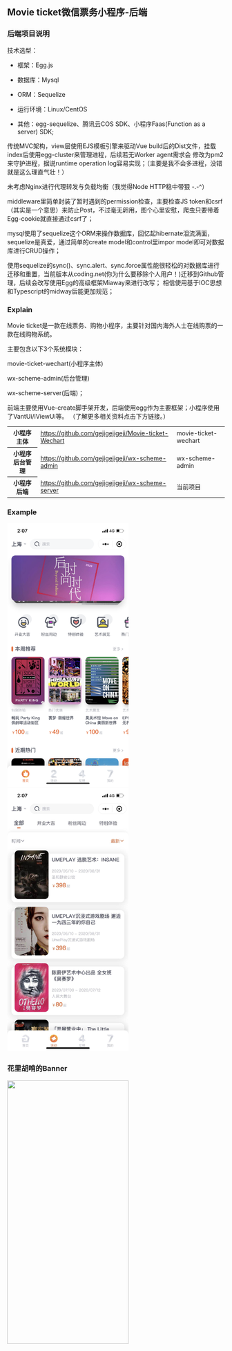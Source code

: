 ## Movie ticket微信票务小程序-后端

### 后端项目说明
技术选型：

- 框架：Egg.js

- 数据库：Mysql

- ORM：Sequelize

- 运行环境：Linux/CentOS

- 其他：egg-sequelize、腾讯云COS SDK、小程序Faas(Function as a server) SDK;

传统MVC架构，view层使用EJS模板引擎来驱动Vue build后的Dist文件，挂载index后使用egg-cluster来管理进程，后续若无Worker agent需求会
修改为pm2来守护进程，据说runtime operation log容易实现；（主要是我不会多进程，没错就是这么理直气壮！）

未考虑Nginx进行代理转发与负载均衡（我觉得Node HTTP稳中带狠 -.-^）

middleware里简单封装了暂时遇到的permission检查，主要检查JS token和csrf（其实是一个意思）来防止Post，不过毫无卵用，图个心里安慰，爬虫只要带着Egg-cookie就直接通过csrf了；

mysql使用了sequelize这个ORM来操作数据库，回忆起hibernate泪流满面，sequelize是真爱，通过简单的create model和control里impor model即可对数据库进行CRUD操作；

使用sequelize的sync()、sync.alert、sync.force属性能很轻松的对数据库进行迁移和重置，当前版本从coding.net(你为什么要移除个人用户！)迁移到Github管理，后续会改写使用Egg的高级框架Miaway来进行改写；
相信使用基于IOC思想和Typescript的midway后能更加规范；



### Explain
Movie ticket是一款在线票务、购物小程序，主要针对国内海外人士在线购票的一款在线购物系统。


主要包含以下3个系统模块：

movie-ticket-wechart(小程序主体)

wx-scheme-admin(后台管理)

wx-scheme-server(后端)；

前端主要使用Vue-create脚手架开发，后端使用egg作为主要框架；小程序使用了VantUi/iViewUi等。
（了解更多相关资料点击下方链接。）


<table>
<tr>
    <th>小程序主体</th>
    <td>
    <a href="https://github.com/gejigejigeji/Movie-ticket-Wechart">https://github.com/gejigejigeji/Movie-ticket-Wechart</a>
    </td>
    <td>movie-ticket-wechart</td>
</tr>
<tr>
   <th>小程序后台管理</th>
    <td>
    <a href="https://github.com/gejigejigeji/wx-scheme-admin">https://github.com/gejigejigeji/wx-scheme-admin</a>
    </td>
    <td>wx-scheme-admin</td>
</tr>
<tr>
   <th>小程序后端</th>
    <td>
    <a href="https://github.com/gejigejigeji/wx-scheme-server">
    https://github.com/gejigejigeji/wx-scheme-server</a>
    </td>
    <td>当前项目</td>
</tr>
</table>


### Example

<img src="https://raw.githubusercontent.com/gejigejigeji/Movie-ticket-Wechart/master/images-folder/view1.png" width="281px" height="609px" /> 

<img src="https://raw.githubusercontent.com/gejigejigeji/Movie-ticket-Wechart/master/images-folder/view3.jpg" width="281px" height="609px" /> 

### 花里胡哨的Banner

<img src="https://raw.githubusercontent.com/gejigejigeji/Movie-ticket-Wechart/master/images-folder/view2.gif" width="281px" height="609px" /> 








